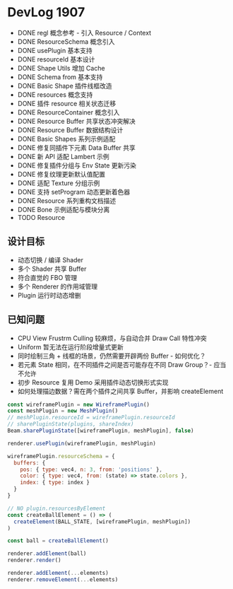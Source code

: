 # DevLog 1907
* DONE regl 概念参考 - 引入 Resource / Context
* DONE ResourceSchema 概念引入
* DONE usePlugin 基本支持
* DONE resourceId 基本设计
* DONE Shape Utils 增加 Cache
* DONE Schema from 基本支持
* DONE Basic Shape 插件线框改造
* DONE resources 概念支持
* DONE 插件 resource 相关状态迁移
* DONE ResourceContainer 概念引入
* DONE Resource Buffer 共享状态冲突解决
* DONE Resource Buffer 数据结构设计
* DONE Basic Shapes 系列示例适配
* DONE 修复同插件下元素 Data Buffer 共享
* DONE 新 API 适配 Lambert 示例
* DONE 修复插件分组与 Env State 更新污染
* DONE 修复纹理更新默认值配置
* DONE 适配 Texture 分组示例
* DONE 支持 setProgram 动态更新着色器
* DONE Resource 系列重构文档描述
* DONE Bone 示例适配与模块分离
* TODO Resource

## 设计目标
* 动态切换 / 编译 Shader
* 多个 Shader 共享 Buffer
* 符合直觉的 FBO 管理
* 多个 Renderer 的作用域管理
* Plugin 运行时动态增删

## 已知问题
* CPU View Frustrm Culling 较麻烦，与自动合并 Draw Call 特性冲突
* Uniform 暂无法在运行阶段增量式更新
* 同时绘制三角 + 线框的场景，仍然需要开辟两份 Buffer - 如何优化？
* 若元素 State 相同，在不同插件之间是否可能存在不同 Draw Group？- 应当不允许
* 初步 Resource 复用 Demo 采用插件动态切换形式实现
* 如何处理描边数据？需在两个插件之间共享 Buffer，并影响 createElement

``` js
const wireframePlugin = new WireframePlugin()
const meshPlugin = new MeshPlugin()
// meshPlugin.resourceId = wireframePlugin.resourceId
// sharePluginState(plugins, shareIndex)
Beam.sharePluginState([wireframePlugin, meshPlugin], false)

renderer.usePlugin(wireframePlugin, meshPlugin)

wireframePlugin.resourceSchema = {
  buffers: {
    pos: { type: vec4, n: 3, from: 'positions' },
    color: { type: vec4, from: (state) => state.colors },
    index: { type: index }
  }
}

// NO plugin.resourcesByElement
const createBallElement = () => (
  createElement(BALL_STATE, [wireframePlugin, meshPlugin])
)

const ball = createBallElement()

renderer.addElement(ball)
renderer.render()
```

``` js
renderer.addElement(...elements)
renderer.removeElement(...elements)
```
